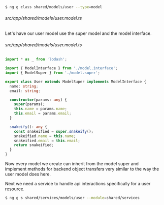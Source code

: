 ```bash
$ ng g class shared/models/user --type=model
```

###### src/app/shared/models/user.model.ts

Let's have our user model use the super model and the model interface.

###### src/app/shared/models/user.model.ts

```ts
import * as _ from 'lodash';

import { ModelInterface } from './model.interface';
import { ModelSuper } from './model.super';

export class User extends ModelSuper implements ModelInterface {
  name: string;
  email: string;

  constructor(params: any) {
    super(params);
    this.name = params.name;
    this.email = params.email;
  }

  snakeify(): any {
    const snakeified = super.snakeify();
    snakeified.name = this.name;
    snakeified.email = this.email;
    return snakeified;
  }
}

```

Now every model we create can inherit from the model super and implement methods for backend object transfers very similar to the way the user model does here.

Next we need a service to handle api interactions specifically for a user resource.

```bash
$ ng g s shared/services/models/user --module=shared/services
```

